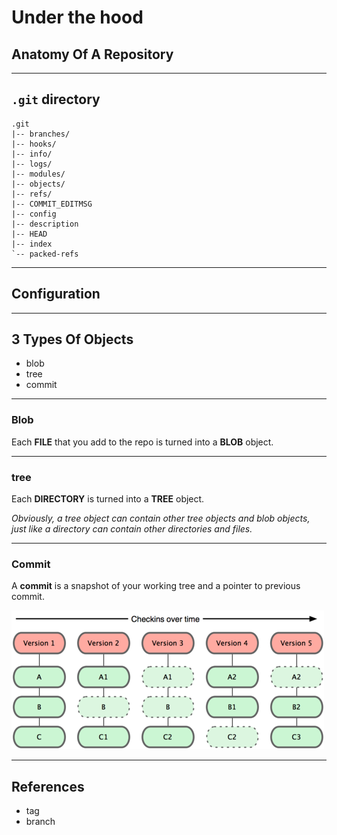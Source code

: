 <!-- .slide: data-background="img/repository-anatomy/surgery.jpg" data-background-size="cover" class="no-title" -->

# Under the hood

## Anatomy Of A Repository

---

## `.git` directory

```
.git
|-- branches/
|-- hooks/
|-- info/
|-- logs/
|-- modules/
|-- objects/
|-- refs/
|-- COMMIT_EDITMSG
|-- config
|-- description
|-- HEAD
|-- index
`-- packed-refs
```

---

## Configuration

---

## 3 Types Of Objects

* blob
* tree
* commit

---

### Blob

Each **FILE** that you add to the repo is turned into a **BLOB** object.

---

### tree

Each **DIRECTORY** is turned into a **TREE** object.

_Obviously, a tree object can contain other tree objects and blob objects, just like a directory can contain other directories and files._

---

### Commit

A **commit** is a snapshot of your working tree and a pointer to previous commit.

![](img/repository-anatomy/commit.png)

---

## References

* tag
* branch
